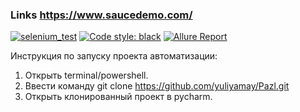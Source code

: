 ### Links https://www.saucedemo.com/
[![selenium_test](https://github.com/ivanovajulika/Sauce/actions/workflows/action.yml/badge.svg)](https://github.com/yuliyamay/Pazl/actions/workflows/allure-report.yaml)
[![Code style: black](https://img.shields.io/badge/code%20style-black-000000.svg)](https://github.com/psf/black)
[![Allure Report](https://img.shields.io/badge/Allure%20Report-deployed-yellowgreen)](https://github.com/yuliyamay/Pazl/)


Инструкция по запуску проекта автоматизации:
1. Открыть terminal/powershell.
2. Ввести команду git clone https://github.com/yuliyamay/Pazl.git
3. Открыть клонированный проект в pycharm.

